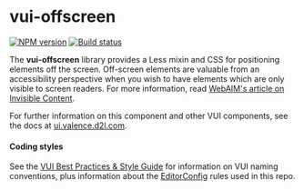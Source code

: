 # vui-offscreen
[![NPM version][npm-image]][npm-url]
[![Build status][ci-image]][ci-url]

The **vui-offscreen** library provides a Less mixin and CSS for positioning elements off the screen. 
Off-screen elements are valuable from an accessibility perspective when you wish to have elements which are only visible to screen readers. For more information, read [WebAIM's article on Invisible Content](http://webaim.org/techniques/css/invisiblecontent/).

For further information on this component and other VUI components, see the docs at [ui.valence.d2l.com](http://ui.valence.d2l.com/).

#### Coding styles
See the [VUI Best Practices & Style Guide](https://github.com/Brightspace/valence-ui-docs/wiki/Best-Practices-&-Style-Guide) for information on VUI naming conventions, plus information about the [EditorConfig](http://editorconfig.org) rules used in this repo.

[npm-url]: https://npmjs.org/package/vui-offscreen
[npm-image]: https://img.shields.io/npm/v/vui-offscreen.svg
[ci-image]: https://travis-ci.org/Brightspace/valence-ui-offscreen.svg?branch=master
[ci-url]: https://travis-ci.org/Brightspace/valence-ui-offscreen
